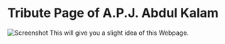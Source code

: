 # Tribute Page of A.P.J. Abdul Kalam
![Screenshot](https://user-images.githubusercontent.com/122092957/212125046-7dc68b01-a6e0-4671-93f1-b5122b617f75.jpg)
This will give you a slight idea of this Webpage.
